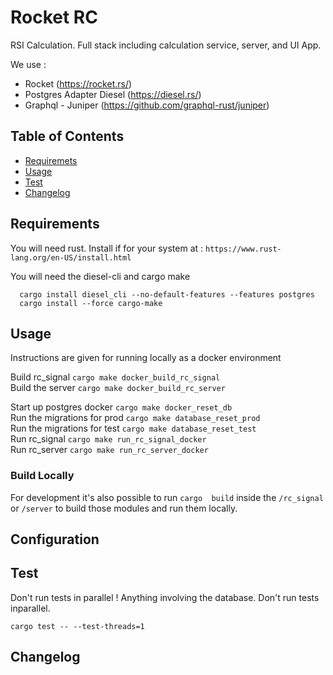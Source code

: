 # Rocket RC
RSI Calculation. Full stack including calculation service, server, and UI App.

We use :
- Rocket (https://rocket.rs/)
- Postgres Adapter Diesel (https://diesel.rs/)
- Graphql - Juniper (https://github.com/graphql-rust/juniper)

## Table of Contents

* [Requiremets](#install)
* [Usage](#usage)
* [Test](#test)
* [Changelog](#changelog)

## Requirements

You will need rust. Install if for your system at : ` https://www.rust-lang.org/en-US/install.html `

You will need the diesel-cli and cargo make
````
  cargo install diesel_cli --no-default-features --features postgres
  cargo install --force cargo-make
````

## Usage

Instructions are given for running locally as a docker environment

Build rc_signal                 ` cargo make docker_build_rc_signal ` <br>
Build the server                ` cargo make docker_build_rc_server ` <br>

Start up postgres docker        ` cargo make docker_reset_db ` <br>
Run the migrations for prod     ` cargo make database_reset_prod ` <br>
Run the migrations for test     ` cargo make database_reset_test ` <br>
Run rc_signal                   ` cargo make run_rc_signal_docker ` <br>
Run rc_server                   ` cargo make run_rc_server_docker ` <br>

### Build Locally

For development it's also possible to run ```` cargo  build ```` inside the
```` /rc_signal ```` or  ```` /server ```` to build those modules and
run them locally.

## Configuration

## Test

Don't run tests in parallel ! Anything involving the database. Don't run tests inparallel.

```` cargo test -- --test-threads=1 ````

## Changelog

